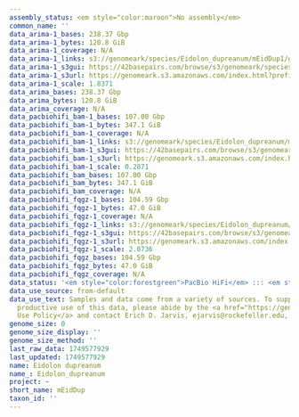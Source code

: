 ```yaml
---
assembly_status: <em style="color:maroon">No assembly</em>
common_name: ''
data_arima-1_bases: 238.37 Gbp
data_arima-1_bytes: 120.8 GiB
data_arima-1_coverage: N/A
data_arima-1_links: s3://genomeark/species/Eidolon_dupreanum/mEidDup1/genomic_data/arima/<br>
data_arima-1_s3gui: https://42basepairs.com/browse/s3/genomeark/species/Eidolon_dupreanum/mEidDup1/genomic_data/arima/
data_arima-1_s3url: https://genomeark.s3.amazonaws.com/index.html?prefix=species/Eidolon_dupreanum/mEidDup1/genomic_data/arima/
data_arima-1_scale: 1.8371
data_arima_bases: 238.37 Gbp
data_arima_bytes: 120.8 GiB
data_arima_coverage: N/A
data_pacbiohifi_bam-1_bases: 107.00 Gbp
data_pacbiohifi_bam-1_bytes: 347.1 GiB
data_pacbiohifi_bam-1_coverage: N/A
data_pacbiohifi_bam-1_links: s3://genomeark/species/Eidolon_dupreanum/mEidDup1/genomic_data/pacbio_hifi/<br>
data_pacbiohifi_bam-1_s3gui: https://42basepairs.com/browse/s3/genomeark/species/Eidolon_dupreanum/mEidDup1/genomic_data/pacbio_hifi/
data_pacbiohifi_bam-1_s3url: https://genomeark.s3.amazonaws.com/index.html?prefix=species/Eidolon_dupreanum/mEidDup1/genomic_data/pacbio_hifi/
data_pacbiohifi_bam-1_scale: 0.2871
data_pacbiohifi_bam_bases: 107.00 Gbp
data_pacbiohifi_bam_bytes: 347.1 GiB
data_pacbiohifi_bam_coverage: N/A
data_pacbiohifi_fqgz-1_bases: 104.59 Gbp
data_pacbiohifi_fqgz-1_bytes: 47.0 GiB
data_pacbiohifi_fqgz-1_coverage: N/A
data_pacbiohifi_fqgz-1_links: s3://genomeark/species/Eidolon_dupreanum/mEidDup1/genomic_data/pacbio_hifi/<br>
data_pacbiohifi_fqgz-1_s3gui: https://42basepairs.com/browse/s3/genomeark/species/Eidolon_dupreanum/mEidDup1/genomic_data/pacbio_hifi/
data_pacbiohifi_fqgz-1_s3url: https://genomeark.s3.amazonaws.com/index.html?prefix=species/Eidolon_dupreanum/mEidDup1/genomic_data/pacbio_hifi/
data_pacbiohifi_fqgz-1_scale: 2.0736
data_pacbiohifi_fqgz_bases: 104.59 Gbp
data_pacbiohifi_fqgz_bytes: 47.0 GiB
data_pacbiohifi_fqgz_coverage: N/A
data_status: '<em style="color:forestgreen">PacBio HiFi</em> ::: <em style="color:forestgreen">Arima</em>'
data_use_source: from-default
data_use_text: Samples and data come from a variety of sources. To support fair and
  productive use of this data, please abide by the <a href="https://genome10k.soe.ucsc.edu/data-use-policies/">Data
  Use Policy</a> and contact Erich D. Jarvis, ejarvis@rockefeller.edu, with any questions.
genome_size: 0
genome_size_display: ''
genome_size_method: ''
last_raw_data: 1749577929
last_updated: 1749577929
name: Eidolon dupreanum
name_: Eidolon_dupreanum
project: ~
short_name: mEidDup
taxon_id: ''
---
```

